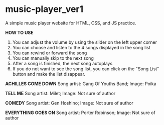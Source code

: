 # music-player_ver1
A simple music player website for HTML, CSS, and JS practice.

**HOW TO USE**
1. You can adjust the volume by using the slider on the left upper corner
2. You can choose and listen to the 4 songs displayed in the song list
3. You can rewind or forward the song
4. You can manually skip to the next song
5. After a song is finished, the next song autoplays
6. If you do not want to see the song list, you can click on the "Song List" button and make the list disappear.

**ACHILLES COME DOWN**
  Song artist: Gang Of Youths Band; 
  Image: Poika

**TELL ME**
  Song artist: Milet; 
  Image: Not sure of author

**COMEDY**
  Song artist: Gen Hoshino; 
  Image: Not sure of author

**EVERYTHING GOES ON**
  Song artist: Porter Robinson; 
  Image: Not sure of author
